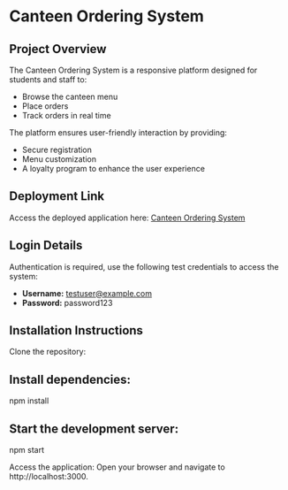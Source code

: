 # Canteen Ordering System

## Project Overview

The Canteen Ordering System is a responsive platform designed for students and staff to:
- Browse the canteen menu
- Place orders
- Track orders in real time

The platform ensures user-friendly interaction by providing:
- Secure registration
- Menu customization
- A loyalty program to enhance the user experience

## Deployment Link

Access the deployed application here: [Canteen Ordering System](https://food-service-fronted.vercel.app/)

## Login Details

 Authentication is required, use the following test credentials to access the system:

- **Username:** testuser@example.com
- **Password:** password123

## Installation Instructions
Clone the repository:

## Install dependencies:
npm install

## Start the development server:
npm start

Access the application:
Open your browser and navigate to http://localhost:3000.